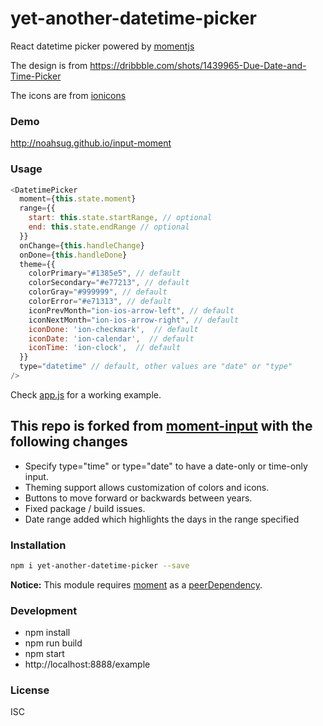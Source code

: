 # yet-another-datetime-picker
React datetime picker powered by [momentjs](http://momentjs.com)

The design is from https://dribbble.com/shots/1439965-Due-Date-and-Time-Picker

The icons are from [ionicons](http://ionicons.com/)

### Demo
http://noahsug.github.io/input-moment

### Usage
``` javascript
<DatetimePicker
  moment={this.state.moment}
  range={{
    start: this.state.startRange, // optional
    end: this.state.endRange // optional
  }}
  onChange={this.handleChange}
  onDone={this.handleDone}
  theme={{
    colorPrimary="#1385e5", // default
    colorSecondary="#e77213", // default
    colorGray="#999999", // default
    colorError="#e71313", // default
    iconPrevMonth="ion-ios-arrow-left", // default
    iconNextMonth="ion-ios-arrow-right", // default
    iconDone: 'ion-checkmark',  // default
    iconDate: 'ion-calendar',  // default
    iconTime: 'ion-clock',  // default
  }}
  type="datetime" // default, other values are "date" or "type"
/>
```
Check [app.js](https://github.com/noahsug/input-moment/blob/master/example/app.js) for a working example.

## This repo is forked from [moment-input](https://www.npmjs.com/package/input-moment) with the following changes
- Specify type="time" or type="date" to have a date-only or time-only input.
- Theming support allows customization of colors and icons.
- Buttons to move forward or backwards between years.
- Fixed package / build issues.
- Date range added which highlights the days in the range specified

### Installation
``` sh
npm i yet-another-datetime-picker --save
```

**Notice:** This module requires [moment](https://www.npmjs.com/package/moment) as a [peerDependency](https://docs.npmjs.com/files/package.json#peerdependencies).

### Development
- npm install
- npm run build
- npm start
- http://localhost:8888/example

### License
ISC

